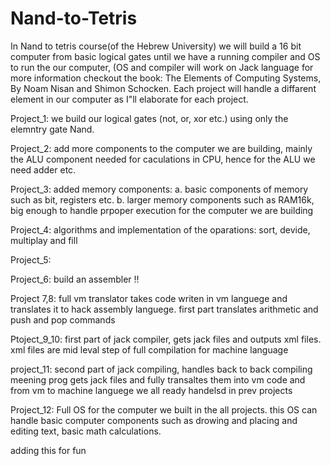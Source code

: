 # Nand-to-Tetris
In Nand to tetris course(of the Hebrew University) we will build a 16 bit computer from basic logical gates until we have a running compiler and OS to run the our computer, 
(OS and compiler will work on Jack language for more information checkout the book: The Elements of Computing Systems, By Noam Nisan and Shimon Schocken. 
Each project will handle a diffarent element in our computer as I"ll elaborate for each project. 

Project_1:
  we build our logical gates (not, or, xor etc.) using only the elemntry gate Nand. 

Project_2:
  add more components to the computer we are building, mainly the ALU component needed for caculations in CPU, hence for the ALU we need adder etc.

Project_3:
  added memory components:
      a. basic components of memory such as bit, registers etc.
      b. larger memory components such as RAM16k, big enough to handle prpoper execution for the computer we are building

Project_4: 
  algorithms and implementation of the oparations: sort, devide, multiplay and fill

Project_5:


Project_6:
  build an assembler !!

Project 7,8:
  full vm translator takes code writen in vm languege and translates
  it to hack assembly languege. first part translates arithmetic and push 
  and pop commands
  
 Ptoject_9_10:
   first part of jack compiler, gets jack files and outputs xml files.
   xml files are mid leval step of full compilation for machine language
   
project_11:
  second part of jack compiling, handles back to back compiling meening prog
  gets jack files and fully transaltes them into vm code and from vm
  to machine languege we all ready handelsd in prev projects

Project_12:
  Full OS for the computer we built in the all projects. this OS can handle basic 
  computer components such as drowing and placing and editing text, basic math calculations.
  
  adding this for fun
